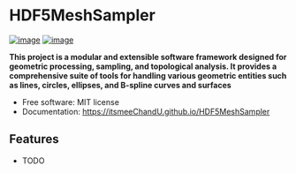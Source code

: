 # HDF5MeshSampler


[![image](https://img.shields.io/pypi/v/HDF5MeshSampler.svg)](https://pypi.python.org/pypi/HDF5MeshSampler)
[![image](https://img.shields.io/conda/vn/conda-forge/HDF5MeshSampler.svg)](https://anaconda.org/conda-forge/HDF5MeshSampler)


**This project is a modular and extensible software framework designed for geometric processing, sampling, and topological analysis. It provides a comprehensive suite of tools for handling various geometric entities such as lines, circles, ellipses, and B-spline curves and surfaces**


-   Free software: MIT license
-   Documentation: https://itsmeeChandU.github.io/HDF5MeshSampler
    

## Features

-   TODO
